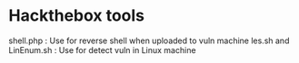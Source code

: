 # Hackthebox tools
shell.php : Use for reverse shell when uploaded to vuln machine
les.sh and LinEnum.sh : Use for detect vuln in Linux machine
